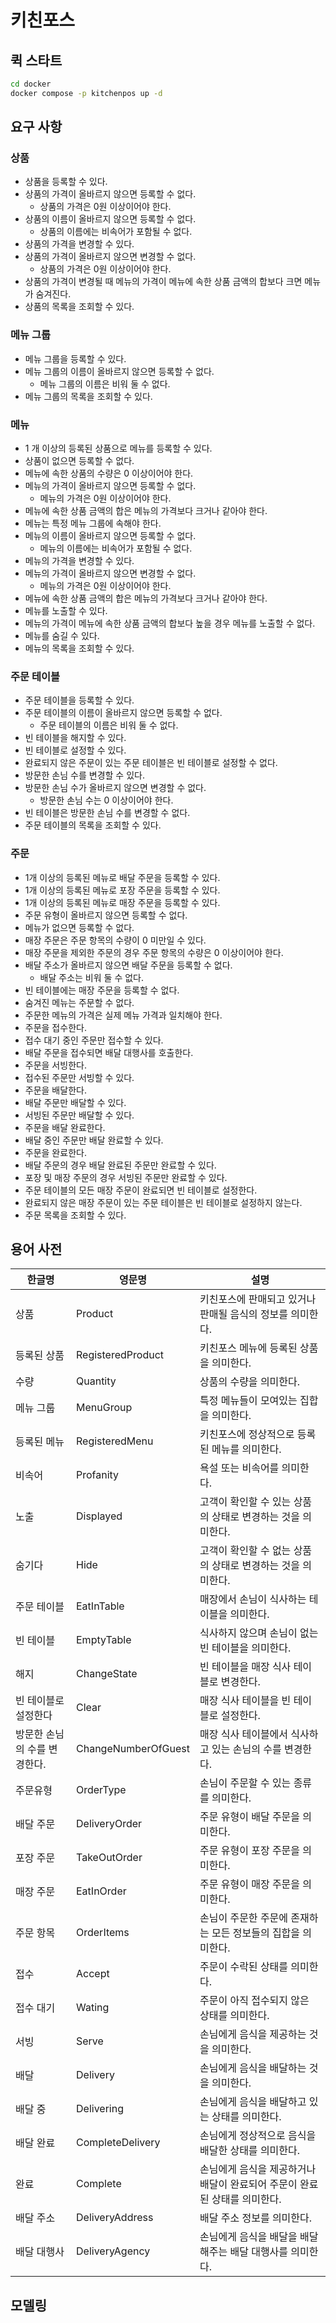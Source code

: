 # 키친포스

## 퀵 스타트

```sh
cd docker
docker compose -p kitchenpos up -d
```

## 요구 사항

### 상품

- 상품을 등록할 수 있다.
- 상품의 가격이 올바르지 않으면 등록할 수 없다.
    - 상품의 가격은 0원 이상이어야 한다.
- 상품의 이름이 올바르지 않으면 등록할 수 없다.
    - 상품의 이름에는 비속어가 포함될 수 없다.
- 상품의 가격을 변경할 수 있다.
- 상품의 가격이 올바르지 않으면 변경할 수 없다.
    - 상품의 가격은 0원 이상이어야 한다.
- 상품의 가격이 변경될 때 메뉴의 가격이 메뉴에 속한 상품 금액의 합보다 크면 메뉴가 숨겨진다.
- 상품의 목록을 조회할 수 있다.

### 메뉴 그룹

- 메뉴 그룹을 등록할 수 있다.
- 메뉴 그룹의 이름이 올바르지 않으면 등록할 수 없다.
    - 메뉴 그룹의 이름은 비워 둘 수 없다.
- 메뉴 그룹의 목록을 조회할 수 있다.

### 메뉴

- 1 개 이상의 등록된 상품으로 메뉴를 등록할 수 있다.
- 상품이 없으면 등록할 수 없다.
- 메뉴에 속한 상품의 수량은 0 이상이어야 한다.
- 메뉴의 가격이 올바르지 않으면 등록할 수 없다.
    - 메뉴의 가격은 0원 이상이어야 한다.
- 메뉴에 속한 상품 금액의 합은 메뉴의 가격보다 크거나 같아야 한다.
- 메뉴는 특정 메뉴 그룹에 속해야 한다.
- 메뉴의 이름이 올바르지 않으면 등록할 수 없다.
    - 메뉴의 이름에는 비속어가 포함될 수 없다.
- 메뉴의 가격을 변경할 수 있다.
- 메뉴의 가격이 올바르지 않으면 변경할 수 없다.
    - 메뉴의 가격은 0원 이상이어야 한다.
- 메뉴에 속한 상품 금액의 합은 메뉴의 가격보다 크거나 같아야 한다.
- 메뉴를 노출할 수 있다.
- 메뉴의 가격이 메뉴에 속한 상품 금액의 합보다 높을 경우 메뉴를 노출할 수 없다.
- 메뉴를 숨길 수 있다.
- 메뉴의 목록을 조회할 수 있다.

### 주문 테이블

- 주문 테이블을 등록할 수 있다.
- 주문 테이블의 이름이 올바르지 않으면 등록할 수 없다.
    - 주문 테이블의 이름은 비워 둘 수 없다.
- 빈 테이블을 해지할 수 있다.
- 빈 테이블로 설정할 수 있다.
- 완료되지 않은 주문이 있는 주문 테이블은 빈 테이블로 설정할 수 없다.
- 방문한 손님 수를 변경할 수 있다.
- 방문한 손님 수가 올바르지 않으면 변경할 수 없다.
    - 방문한 손님 수는 0 이상이어야 한다.
- 빈 테이블은 방문한 손님 수를 변경할 수 없다.
- 주문 테이블의 목록을 조회할 수 있다.

### 주문

- 1개 이상의 등록된 메뉴로 배달 주문을 등록할 수 있다.
- 1개 이상의 등록된 메뉴로 포장 주문을 등록할 수 있다.
- 1개 이상의 등록된 메뉴로 매장 주문을 등록할 수 있다.
- 주문 유형이 올바르지 않으면 등록할 수 없다.
- 메뉴가 없으면 등록할 수 없다.
- 매장 주문은 주문 항목의 수량이 0 미만일 수 있다.
- 매장 주문을 제외한 주문의 경우 주문 항목의 수량은 0 이상이어야 한다.
- 배달 주소가 올바르지 않으면 배달 주문을 등록할 수 없다.
    - 배달 주소는 비워 둘 수 없다.
- 빈 테이블에는 매장 주문을 등록할 수 없다.
- 숨겨진 메뉴는 주문할 수 없다.
- 주문한 메뉴의 가격은 실제 메뉴 가격과 일치해야 한다.
- 주문을 접수한다.
- 접수 대기 중인 주문만 접수할 수 있다.
- 배달 주문을 접수되면 배달 대행사를 호출한다.
- 주문을 서빙한다.
- 접수된 주문만 서빙할 수 있다.
- 주문을 배달한다.
- 배달 주문만 배달할 수 있다.
- 서빙된 주문만 배달할 수 있다.
- 주문을 배달 완료한다.
- 배달 중인 주문만 배달 완료할 수 있다.
- 주문을 완료한다.
- 배달 주문의 경우 배달 완료된 주문만 완료할 수 있다.
- 포장 및 매장 주문의 경우 서빙된 주문만 완료할 수 있다.
- 주문 테이블의 모든 매장 주문이 완료되면 빈 테이블로 설정한다.
- 완료되지 않은 매장 주문이 있는 주문 테이블은 빈 테이블로 설정하지 않는다.
- 주문 목록을 조회할 수 있다.

## 용어 사전

| 한글명 | 영문명  | 설명            |
|----|------|---------------|
| 상품 | Product | 키친포스에 판매되고 있거나 판매될 음식의 정보를 의미한다. |
| 등록된 상품 | RegisteredProduct | 키친포스 메뉴에 등록된 상품을 의미한다. |
| 수량 | Quantity | 상품의 수량을 의미한다. |
| 메뉴 그룹 | MenuGroup | 특정 메뉴들이 모여있는 집합을 의미한다. |
| 등록된 메뉴 | RegisteredMenu | 키친포스에 정상적으로 등록된 메뉴를 의미한다. |
| 비속어 | Profanity | 욕설 또는 비속어를 의미한다. |
| 노출 | Displayed | 고객이 확인할 수 있는 상품의 상태로 변경하는 것을 의미한다. |
| 숨기다 | Hide | 고객이 확인할 수 없는 상품의 상태로 변경하는 것을 의미한다. |
| 주문 테이블 | EatInTable | 매장에서 손님이 식사하는 테이블을 의미한다. |
| 빈 테이블 | EmptyTable | 식사하지 않으며 손님이 없는 빈 테이블을 의미한다. |
| 해지 | ChangeState | 빈 테이블을 매장 식사 테이블로 변경한다. |
| 빈 테이블로 설정한다 | Clear | 매장 식사 테이블을 빈 테이블로 설정한다. |
| 방문한 손님의 수를 변경한다. | ChangeNumberOfGuest | 매장 식사 테이블에서 식사하고 있는 손님의 수를 변경한다. |
| 주문유형 | OrderType | 손님이 주문할 수 있는 종류를 의미한다. |
| 배달 주문 | DeliveryOrder | 주문 유형이 배달 주문을 의미한다. |
| 포장 주문 | TakeOutOrder | 주문 유형이 포장 주문을 의미한다. |
| 매장 주문 | EatInOrder | 주문 유형이 매장 주문을 의미한다. |
| 주문 항목 | OrderItems | 손님이 주문한 주문에 존재하는 모든 정보들의 집합을 의미한다. |
| 접수 | Accept | 주문이 수락된 상태를 의미한다. |
| 접수 대기 | Wating | 주문이 아직 접수되지 않은 상태를 의미한다. |
| 서빙 |Serve| 손님에게 음식을 제공하는 것을 의미한다. |
| 배달 | Delivery | 손님에게 음식을 배달하는 것을 의미한다. |
| 배달 중 | Delivering | 손님에게 음식을 배달하고 있는 상태를 의미한다. |
| 배달 완료 | CompleteDelivery | 손님에게 정상적으로 음식을 배달한 상태를 의미한다. |
| 완료 | Complete | 손님에게 음식을 제공하거나 배달이 완료되어 주문이 완료된 상태를 의미한다. |
| 배달 주소 | DeliveryAddress | 배달 주소 정보를 의미한다. |
| 배달 대행사 | DeliveryAgency | 손님에게 음식을 배달을 배달 해주는 배달 대행사를 의미한다. |

## 모델링

